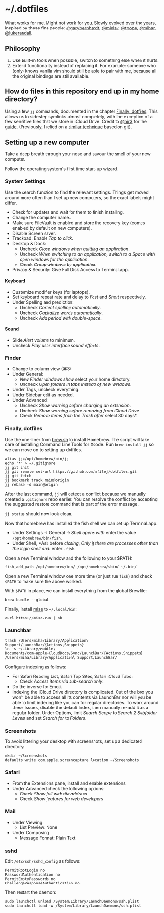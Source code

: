 # ~/.dotfiles

What works for me. Might not work for you. Slowly evolved over the years, inspired by these fine people: [@garybernhardt], [@mislav], [@tpope], [@mihar], [@lukerandall].


## Philosophy

1) Use built-in tools when possible, switch to something else when it hurts.
2) Extend functionality instead of replacing it. For example: someone who (only) knows vanilla vim should still be able to pair with me, because all the original bindings are still available.


## How do files in this repository end up in my home directory?

Using a few `jj` commands, documented in the chapter [Finally, dotfiles](#finally-dotfiles). This allows us to sidestep symlinks almost completely, with the exception of a few sensitive files that we store in iCloud Drive. Credit to [@hjr3] for the [guide][jj-dotfiles-guide]. (Previously, I relied on a [similar technique][git-dotfiles-guide] based on git).


## Setting up a new computer

Take a deep breath through your nose and savour the smell of your new computer.

Follow the operating system's first time start-up wizard. 


### System Settings

Use the search function to find the relevant settings.
Things get moved around more often than I set up new computers, so the exact labels might differ.

- Check for updates and wait for them to finish installing.
- Change the computer name..
- Make sure FileVault is enabled and store the recovery key (comes enabled by default on new computers).
- Disable Screen saver.
- Trackpad: Enable *Tap to click*.
- Desktop & Dock:
  - Uncheck *Close windows when quitting an application*.  
  - Uncheck *When switching to an application, switch to a
  Space with open windows for the application*.
  - Check *Group windows by application*.
- Privacy & Security: Give Full Disk Access to Terminal.app.


#### Keyboard

- Customize modifier keys (for laptops).
- Set keyboard repeat rate and delay to *Fast* and *Short* respectively.
- Under Spelling and prediction:
  - Uncheck *Correct spelling automatically*.
  - Uncheck *Capitalize words automatically*.
  - Uncheck *Add period with double-space*.


#### Sound

- Slide *Alert volume* to minimum.
- Uncheck *Play user interface sound effects*.


### Finder

- Change to column view (⌘3)
- Under General:
  - *New Finder windows show* select your home directory.
  - Uncheck *Open folders in tabs instead of new windows*.
- Under Tags, uncheck everything.
- Under Sidebar edit as needed.
- Under Advanced:
  - Uncheck *Show warning before changing an extension*.
  - Uncheck *Show warning before removing from iCloud Drive*.
  - Check *Remove items from the Trash after* select 30 days*.


### Finally, dotfiles

Use the one-liner from [brew.sh](https://brew.sh) to install Homebrew.
The script will take care of installing Command Line Tools for Xcode.
Run `brew install jj` so we can move on to setting up dotfiles.

```
alias jj=/opt/homebrew/bin/jj
echo '*' > ~/.gitignore
jj git init
jj git remote set-url https://github.com/mfilej/dotfiles.git
jj git fetch
jj bookmark track main@origin
jj rebase -d main@origin
```

After the last command, `jj` will detect a conflict because we manually created a `.gitignore` repo earlier. You can resolve the conflict by accepting the suggested restore command that is part of the error message.

`jj status` should now look clean.

Now that homebrew has installed the fish shell we can set up Terminal.app.

- Under Settings → General → *Shell opens with* enter the value `/opt/homebrew/bin/fish`.
- Under Shell, *Ask before *closing*, *Only if there are processes other than the login shell and:* enter `-fish`.

Open a new Terminal window and the following to your $PATH:

    fish_add_path /opt/homebrew/bin/ /opt/homebrew/sbin/ ~/.bin/

Open a new Terminal window one more time (or just run `fish`) and check `$PATH` to make sure the above worked.

With `$PATH` in place, we can install everything from the global Brewfile:

    brew bundle --global

Finally, install [mise][] to `~/.local/bin`:

```
curl https://mise.run | sh
```


### Launchbar

    trash /Users/miha/Library/Application\ Support/LaunchBar/{Actions,Snippets}
    ln -s ~/Library/Mobile\ Documents/com~apple~CloudDocs/Sync/LaunchBar/{Actions,Snippets} /Users/miha/Library/Application\ Support/LaunchBar/

Configure indexing as follows:
- For Safari Reading List, Safari Top Sites, Safari iCloud Tabs:
  - Check *Access items via sub-search only*.
- Do the inverse for Emoji.
- Indexing the iCloud Drive directory is complicated. Out of the box you won't be able to access all its contents via LaunchBar nor will you be able to limit indexing like you can for regular directories. To work around these issues, disable the default index, then manually re-add it as a regular folder. Under Options, limit _Search Scope_ to _Search 2 Subfolder Levels_ and set _Search for_ to _Folders_.


### Screenshots

To avoid littering your desktop with screenshots, set up a dedicated directory:

    mkdir ~/Screenshots
    defaults write com.apple.screencapture location ~/Screenshots


### Safari

- From the Extensions pane, install and enable extensions
- Under Advanced check the following options:
  - Check *Show full website address*
  - Check *Show features for web developers*


### Mail

- Under Viewing:
  - List Preview: None
- Under Composing
  - Message Format: Plain Text


### sshd

Edit `/etc/ssh/sshd_config` as follows:

    PermitRootLogin no
    PasswordAuthentication no
    PermitEmptyPasswords no
    ChallengeResponseAuthentication no

Then restart the daemon:

    sudo launchctl unload /System/Library/LaunchDaemons/ssh.plist
    sudo launchctl load -w /System/Library/LaunchDaemons/ssh.plist


[@garybernhardt]: https://github.com/garybernhardt
[@mislav]: https://github.com/mislav
[@tpope]: https://github.com/tpope
[@mihar]: https://github.com/mihar
[@lukerandall]: https://github.com/lukerandall
[@hjr3]: https://github.com/hjr3
[jj-dotfiles-guide]: https://hermanradtke.com/manage-dotfiles-with-jujutsu/
[git-dotfiles-guide]: http://www.gmarik.info/blog/2010/tracking-dotfiles-with-git/
[mise]: https://mise.jdx.dev
